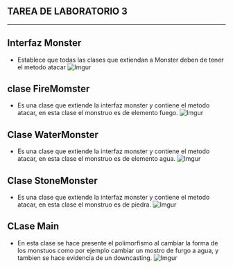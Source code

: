 TAREA DE LABORATORIO 3
-------------------------
--------------------------

Interfaz Monster
-------------------
+ Establece que todas las clases que extiendan a Monster deben de tener el metodo atacar
![Imgur](https://i.imgur.com/umqA4aH.png)

clase FireMomster
-----------------
+ Es una clase que extiende la interfaz monster y contiene el metodo atacar, en esta clase el monstruo es de elemento fuego.
![Imgur](https://i.imgur.com/aRGS8xs.png)

Clase WaterMonster
------------------
+  Es una clase que extiende la interfaz monster y contiene el metodo atacar, en esta clase el monstruo es de elemento agua.
![Imgur](https://i.imgur.com/GeHzZYc.png)

Clase StoneMonster
--------------------
+  Es una clase que extiende la interfaz monster y contiene el metodo atacar, en esta clase el monstruo es de piedra.
![Imgur](https://i.imgur.com/KZ3WQWN.png)

CLase Main
----------------
+ En esta clase se hace presente el polimorfismo al cambiar la forma de los monstuos como por ejemplo cambiar un mostro de furgo a agua,
y tambien se hace evidencia de un downcasting.
![Imgur](https://i.imgur.com/TJbiuMP.png)



